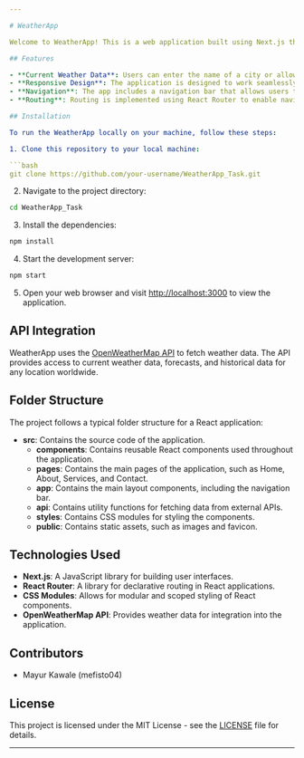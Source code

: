 ```yaml
---

# WeatherApp

Welcome to WeatherApp! This is a web application built using Next.js that allows users to check the current weather conditions of any location worldwide.

## Features

- **Current Weather Data**: Users can enter the name of a city or allow the app to access their device's location to fetch and display the current weather conditions, including temperature, weather condition, and location.
- **Responsive Design**: The application is designed to work seamlessly across various devices, including desktops, tablets, and mobile phones, providing an optimal user experience.
- **Navigation**: The app includes a navigation bar that allows users to navigate between different pages, including Home, About, Services, and Contact.
- **Routing**: Routing is implemented using React Router to enable navigation between different pages without the need for a full page reload, providing a smoother user experience.

## Installation

To run the WeatherApp locally on your machine, follow these steps:

1. Clone this repository to your local machine:

```bash
git clone https://github.com/your-username/WeatherApp_Task.git
```

2. Navigate to the project directory:

```bash
cd WeatherApp_Task
```

3. Install the dependencies:

```bash
npm install
```

4. Start the development server:

```bash
npm start
```

5. Open your web browser and visit [http://localhost:3000](http://localhost:3000) to view the application.

## API Integration

WeatherApp uses the [OpenWeatherMap API](https://openweathermap.org/api) to fetch weather data. The API provides access to current weather data, forecasts, and historical data for any location worldwide. 

## Folder Structure

The project follows a typical folder structure for a React application:

- **src**: Contains the source code of the application.
  - **components**: Contains reusable React components used throughout the application.
  - **pages**: Contains the main pages of the application, such as Home, About, Services, and Contact.
  - **app**: Contains the main layout components, including the navigation bar.
  - **api**: Contains utility functions for fetching data from external APIs.
  - **styles**: Contains CSS modules for styling the components.
  - **public**: Contains static assets, such as images and favicon.

## Technologies Used

- **Next.js**: A JavaScript library for building user interfaces.
- **React Router**: A library for declarative routing in React applications.
- **CSS Modules**: Allows for modular and scoped styling of React components.
- **OpenWeatherMap API**: Provides weather data for integration into the application.

## Contributors

- Mayur Kawale (mefisto04)

## License

This project is licensed under the MIT License - see the [LICENSE](LICENSE) file for details.

---
```

